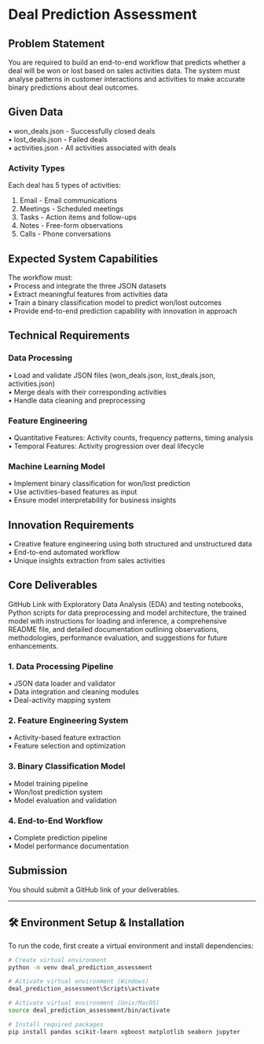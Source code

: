 # Deal Prediction Assessment

## Problem Statement  
You are required to build an end-to-end workflow that predicts whether a deal will be won or lost based on sales activities data. The system must analyse patterns in customer interactions and activities to make accurate binary predictions about deal outcomes.

## Given Data  
• won_deals.json - Successfully closed deals  
• lost_deals.json - Failed deals  
• activities.json - All activities associated with deals

### Activity Types  
Each deal has 5 types of activities:  
1. Email - Email communications  
2. Meetings - Scheduled meetings  
3. Tasks - Action items and follow-ups  
4. Notes - Free-form observations  
5. Calls - Phone conversations

## Expected System Capabilities  
The workflow must:  
• Process and integrate the three JSON datasets  
• Extract meaningful features from activities data  
• Train a binary classification model to predict won/lost outcomes  
• Provide end-to-end prediction capability with innovation in approach

## Technical Requirements

### Data Processing  
• Load and validate JSON files (won_deals.json, lost_deals.json, activities.json)  
• Merge deals with their corresponding activities  
• Handle data cleaning and preprocessing  

### Feature Engineering  
• Quantitative Features: Activity counts, frequency patterns, timing analysis  
• Temporal Features: Activity progression over deal lifecycle  

### Machine Learning Model  
• Implement binary classification for won/lost prediction  
• Use activities-based features as input  
• Ensure model interpretability for business insights  

## Innovation Requirements  
• Creative feature engineering using both structured and unstructured data  
• End-to-end automated workflow  
• Unique insights extraction from sales activities

## Core Deliverables  
GitHub Link with Exploratory Data Analysis (EDA) and testing notebooks, Python scripts for data preprocessing and model architecture, the trained model with instructions for loading and inference, a comprehensive README file, and detailed documentation outlining observations, methodologies, performance evaluation, and suggestions for future enhancements.

### 1. Data Processing Pipeline  
• JSON data loader and validator  
• Data integration and cleaning modules  
• Deal-activity mapping system  

### 2. Feature Engineering System  
• Activity-based feature extraction  
• Feature selection and optimization  

### 3. Binary Classification Model  
• Model training pipeline  
• Won/lost prediction system  
• Model evaluation and validation  

### 4. End-to-End Workflow  
• Complete prediction pipeline  
• Model performance documentation

## Submission  
You should submit a GitHub link of your deliverables.

---

## 🛠️ Environment Setup & Installation

To run the code, first create a virtual environment and install dependencies:

```bash
# Create virtual environment
python -m venv deal_prediction_assessment

# Activate virtual environment (Windows)
deal_prediction_assessment\Scripts\activate

# Activate virtual environment (Unix/MacOS)
source deal_prediction_assessment/bin/activate

# Install required packages
pip install pandas scikit-learn xgboost matplotlib seaborn jupyter
